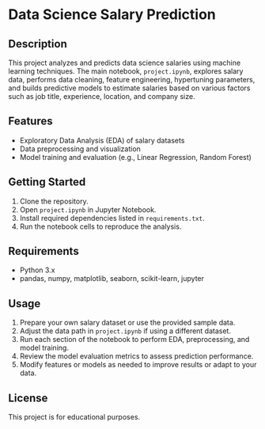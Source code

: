 # Data Science Salary Prediction

## Description
This project analyzes and predicts data science salaries using machine learning techniques. The main notebook, `project.ipynb`, explores salary data, performs data cleaning, feature engineering, hypertuning parameters, and builds predictive models to estimate salaries based on various factors such as job title, experience, location, and company size.

## Features
- Exploratory Data Analysis (EDA) of salary datasets
- Data preprocessing and visualization
- Model training and evaluation (e.g., Linear Regression, Random Forest)

## Getting Started
1. Clone the repository.
2. Open `project.ipynb` in Jupyter Notebook.
3. Install required dependencies listed in `requirements.txt`.
4. Run the notebook cells to reproduce the analysis.

## Requirements
- Python 3.x
- pandas, numpy, matplotlib, seaborn, scikit-learn, jupyter

## Usage
1. Prepare your own salary dataset or use the provided sample data.
2. Adjust the data path in `project.ipynb` if using a different dataset.
3. Run each section of the notebook to perform EDA, preprocessing, and model training.
4. Review the model evaluation metrics to assess prediction performance.
5. Modify features or models as needed to improve results or adapt to your data.

## License
This project is for educational purposes.